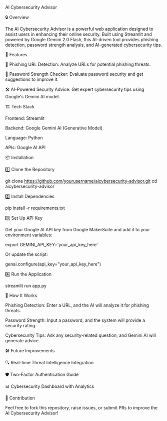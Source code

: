 AI Cybersecurity Advisor

🔒 Overview

The AI Cybersecurity Advisor is a powerful web application designed to assist users in enhancing their online security. Built using Streamlit and powered by Google Gemini 2.0 Flash, this AI-driven tool provides phishing detection, password strength analysis, and AI-generated cybersecurity tips.

🚀 Features

🔗 Phishing URL Detection: Analyze URLs for potential phishing threats.

🔑 Password Strength Checker: Evaluate password security and get suggestions to improve it.

🛠 AI-Powered Security Advice: Get expert cybersecurity tips using Google's Gemini AI model.

🏗️ Tech Stack

Frontend: Streamlit

Backend: Google Gemini AI (Generative Model)

Language: Python

APIs: Google AI API

📦 Installation

1️⃣ Clone the Repository

git clone https://github.com/yourusername/aicybersecurity-advisor.git
cd aicybersecurity-advisor

2️⃣ Install Dependencies

pip install -r requirements.txt

3️⃣ Set Up API Key

Get your Google AI API key from Google MakerSuite and add it to your environment variables:

export GEMINI_API_KEY='your_api_key_here'

Or update the script:

genai.configure(api_key="your_api_key_here")

4️⃣ Run the Application

streamlit run app.py

🎯 How It Works

Phishing Detection: Enter a URL, and the AI will analyze it for phishing threats.

Password Strength: Input a password, and the system will provide a security rating.

Cybersecurity Tips: Ask any security-related question, and Gemini AI will generate advice.

🛠 Future Improvements

🔍 Real-time Threat Intelligence Integration

🛡️ Two-Factor Authentication Guide

📊 Cybersecurity Dashboard with Analytics

🤝 Contribution

Feel free to fork this repository, raise issues, or submit PRs to improve the AI Cybersecurity Advisor!

